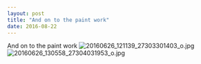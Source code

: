 ```yaml
---
layout: post
title: "And on to the paint work"
date: 2016-08-22 
---
```

And on to the paint work﻿
![20160626_121139_27303301403_o.jpg](/k100-project/Photos/2016-08-22/20160626_121139_27303301403_o.jpg)
![20160626_130558_27304031953_o.jpg](/k100-project/Photos/2016-08-22/20160626_130558_27304031953_o.jpg)